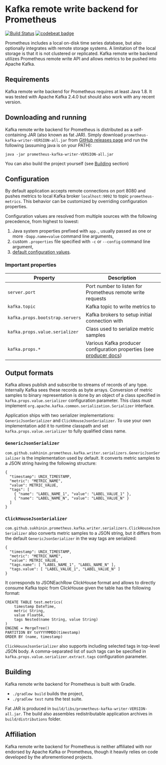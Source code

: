 # Kafka remote write backend for Prometheus

[![Build Status](https://travis-ci.com/sukhinin/prometheus-kafka-writer.svg?branch=master)](https://travis-ci.com/sukhinin/prometheus-kafka-writer)
[![codebeat badge](https://codebeat.co/badges/aa8e675a-feb8-459a-9c92-e6e4f690c4b7)](https://codebeat.co/projects/github-com-sukhinin-prometheus-kafka-writer-master)

Prometheus includes a local on-disk time series database, but also optionally integrates with remote storage systems.
A limitation of the local storage is that it is not clustered or replicated. Kafka remote write backend utilizes 
Prometheus remote write API and allows metrics to be pushed into Apache Kafka.

## Requirements
Kafka remote write backend for Prometheus requires at least Java 1.8. It was tested with Apache Kafka 2.4.0 
but should also work with any recent version.

## Downloading and running
Kafka remote write backend for Prometheus is distributed as a self-containing JAR (also known as fat JAR).
Simply download `prometheus-kafka-writer-VERSION-all.jar` from 
[GitHub releases page](https://github.com/sukhinin/prometheus-kafka-writer/releases) and run the following
(assuming java is on your PATH):
```
java -jar prometheus-kafka-writer-VERSION-all.jar
```

You can also build the project yourself (see [Building](#building) section)

## Configuration
By default application accepts remote connections on port 8080 and pushes metrics to local Kafka 
broker `localhost:9092` to topic `prometheus-metrics`. This behavior can be customized by overriding 
configuration properties.

Configuration values are resolved from multiple sources with the following precedence, from highest to lowest:
1. Java system properties prefixed with `app.`, usually passed as one or more `-Dapp.name=value` command line arguments,
2. custom `.properties` file specified with `-c` or `--config` command line argument,
3. [default configuration values](https://github.com/sukhinin/prometheus-kafka-writer/blob/master/src/main/resources/reference.properties).

### Important properties
| Property | Description |
| --- | --- |
| `server.port` | Port number to listen for Prometheus remote write requests |
| `kafka.topic` | Kafka topic to write metrics to |
| `kafka.props.bootstrap.servers` | Kafka brokers to setup initial connection with |
| `kafka.props.value.serializer` | Class used to serialize metric samples |
| `kafka.props.*` | Various Kafka producer configuration properties (see [producer docs](https://kafka.apache.org/documentation/#producerconfigs)) |

## Output formats
Kafka allows publish and subscribe to streams of records of any type. Internally Kafka sees these records as byte
arrays. Conversion of metric samples to binary representation is done by an object of a class specified 
in `kafka.props.value.serializer` configuration parameter. This class must implement 
`org.apache.kafka.common.serialization.Serializer` interface. 

Application ships with two serializer implementations: `GenericJsonSerializer` and `ClickHouseJsonSerializer`.
To use your own implementation add it to runtime classpath and set `kafka.props.value.serializer` to fully qualified
class name.

### `GenericJsonSerializer`
`com.github.sukhinin.prometheus.kafka.writer.serializers.GenericJsonSerializer` is the implementation used by default. 
It converts metric samples to a JSON string having the following structure:
```
{
  "timestamp": UNIX_TIMESTAMP,
  "metric": "METRIC_NAME",
  "value": METRIC_VALUE,
  "tags": [
    { "name": "LABEL_NAME_1", "value": "LABEL_VALUE_1" }, 
    { "name": "LABEL_NAME_N", "value": "LABEL_VALUE_N" }
  ]
}
```

### `ClickHouseJsonSerializer`
`com.github.sukhinin.prometheus.kafka.writer.serializers.ClickHouseJsonSerializer` also converts metric samples 
to a JSON string, but it differs from the default `GenericJsonSerializer` in the way tags are serialized:
```
{
  "timestamp": UNIX_TIMESTAMP,
  "metric": "METRIC_NAME",
  "value": METRIC_VALUE,
  "tags.name": [ "LABEL_NAME_1", "LABEL_NAME_N" ],
  "tags.value": [ "LABEL_VALUE_1", "LABEL_VALUE_N" ]
}
```

It corresponds to JSONEachRow ClickHouse format and allows to directly consume Kafka topic from ClickHouse
given the table has the following format:
```
CREATE TABLE test.metrics(
    timestamp DateTime,
    metric String,
    value Float64,
    tags Nested(name String, value String)
) 
ENGINE = MergeTree()
PARTITION BY toYYYYMMDD(timestamp)
ORDER BY (name, timestamp)
```

`ClickHouseJsonSerializer` also supports including selected tags in top-level JSON body. A comma-separated list
of such tags can be specified in `kafka.props.value.serializer.extract.tags` configuration parameter.

## Building
Kafka remote write backend for Prometheus is built with Gradle.

- `./gradlew build` builds the project,
- `./gradlew test` runs the test suite.

Fat JAR is produced in `build/libs/prometheus-kafka-writer-VERSION-all.jar`. The build also assembles redistributable 
application archives in `build/distributions` folder.

## Affiliation
Kafka remote write backend for Prometheus is neither affiliated with nor endorsed by Apache Kafka or Prometheus,
though it heavily relies on code developed by the aforementioned projects.
